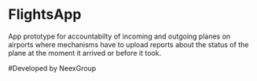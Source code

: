 # FlightsApp

App prototype for accountabilty of incoming and outgoing planes on airports where mechanisms have to upload reports about the status of the plane at the moment it arrived or before it took.

#Developed by NeexGroup
